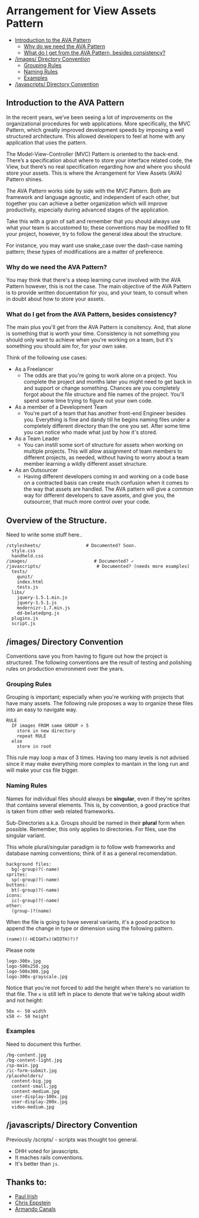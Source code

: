 # Arrangement for View Assets Pattern

- [Introduction to the AVA Pattern](#introduction)
  - [Why do we need the AVA Pattern](#)
  - [What do I get from the AVA Pattern, besides consistency?](#)
- [/images/ Directory Convention](#images)
  - [Grouping Rules](#images/grouping-rules)
  - [Naming Rules](#images/naming-rules)
  - [Examples](#images/examples)
- [/javascripts/ Directory Convention](#javascripts)


<a name="introduction"></a>
## Introduction to the AVA Pattern

In the recent years, we’ve been seeing a lot of improvements on the organizational procedures for web applications. More specifically, the MVC Pattern, which greatly improved development speeds by imposing a well structured architecture. This allowed developers to feel at home with any application that uses the pattern. 

The Model-View-Controller (MVC) Pattern is oriented to the back-end. There’s a specification about where to store your interface related code, the View, but there’s no real specification regarding how and where you should store your assets. This is where the Arrangement for View Assets (AVA) Pattern shines.

The AVA Pattern works side by side with the MVC Pattern. Both are framework and language agnostic, and independent of each other, but together you can achieve a better organization which will improve productivity, especially during advanced stages of the application.

Take this with a grain of salt and remember that you should always use what your team is accustomed to; these conventions may be modified to fit your project, however, try to follow the general idea about the structure.

For instance, you may want use snake_case over the dash-case naming pattern; these types of modifications are a matter of preference. 

### Why do we need the AVA Pattern?

You may think that there's a steep learning curve involved with the AVA Pattern however, this is not the case. The main objective of the AVA Pattern is to provide written docuentation for you, and your team, to consult when in doubt about how to store your assets.

### What do I get from the AVA Pattern, besides consistency?

The main plus you'll get from the AVA Pattern is consitency. And, that alone is something that is worth your time. Consistency is not something you should only want to achieve when you're working on a team, but it's something you should aim for, for your own sake.

Think of the following use cases:

- As a Freelancer
  - The odds are that you're going to work alone on a project. You complete the project and months later you might need to get back in and support or change something. Chances are you completely forgot about the file structure and file names of the project. You'll spend some time trying to figure out your own code.
- As a member of a Development Team
  - You're part of a team that has another front-end Engineer besides you. Everything is fine and dandy till he begins naming files under a completely different directory than the one you set. After some time you can notice who made what just by how it's stored.
- As a Team Leader
  - You can instill some sort of structure for assets when working on multiple projects. This will allow assignment of team members to different projects, as needed, without having to worry about a team member learning a wildly different asset structure.
- As an Outsourcer
  - Having different developers coming in and working on a code base on a contracted basis can create much confusion when it comes to the way that assets are handled. The AVA pattern will give a common way for different developers to save assets, and give you, the outsourcer, that much more control over your code.  
## Overview of the Structure.

Need to write some stuff here..

    /stylesheets/                 # Documented? Soon.
      style.css
      handheld.css
    /images/                         # Documented? ✓
    /javascripts/                     # Documented? (needs more examples)
      tests/
        qunit/
        index.html
        tests.js
      libs/                      
        jquery-1.5.1.min.js
        jquery-1.5.1.js
        modernizr-1.7.min.js
        dd-belatedpng.js
      plugins.js
      script.js

<a name="images"></a>
## /images/ Directory Convention

Conventions save you from having to figure out how the project is structured. The following conventions are the result of testing and polishing rules on production environment over the years.

<a name="images/grouping-rules"></a>
### Grouping Rules

Grouping is important; especially when you're working with projects that have many assets. The following rule proposes a way to organize these files into an easy to navigate way.

    RULE
      IF images FROM same GROUP > 5
        store in new directory
        repeat RULE
      else
        store in root

This rule may loop a max of 3 times. Having too many levels is not advised since it may make everything more complex to mantain in the long run and will make your css file bigger.

<a name="images/naming-rules"></a>
### Naming Rules

Names for individual files should always be **singular**, even if they're sprites that contains several elements. This is, by convention, a good practice that is taken from other web related frameworks.

Sub-Directories a.k.a. Groups should be named in their **plural** form when possible. Remember, this only applies to directories. For files, use the singular variant.

This whole plural/singular paradigm is to follow web frameworks and database naming conventions; think of it as a general recomendation.


    background files:
      bg(-group)?(-name)
    sprites:
      sp(-group)?(-name)
    buttons:
      bt(-group)?(-name)
    icons:
      ic(-group)?(-name)
    other:
      (group-)?(name)

When the file is going to have several variants, it's a good practice to append the change in type or dimension using the following pattern.

    (name)((-HEIGHTx)(WIDTH)?)?

Please note 

    logo-300x.jpg
    logo-500x250.jpg
    logo-500x300.jpg
    logo-300x-grayscale.jpg

Notice that you're not forced to add the height when there's no variation to that file. The `x` is still left in place to denote that we're talking about width and not height:
    
    50x <- 50 width
    x50 <- 50 height

<a name="images/examples"></a>
### Examples

Need to document this further.
  
    /bg-content.jpg
    /bg-content-light.jpg
    /sp-main.jpg
    /ic-form-submit.jpg
    /placeholders/
      content-big.jpg
      content-small.jpg
      content-medium.jpg
      user-display-100x.jpg
      user-display-200x.jpg
      video-medium.jpg
      
<a name="javascripts"></a> 
## /javascripts/ Directory Convention

Previously /scripts/ - scripts was thought too general.

* DHH voted for javascripts.
* It maches rails conventions.
* It's better than `js`.

## Thanks to:

- [Paul Irish](http://paulirish.com/)
- [Chris Eppstein](http://twitter.com/chriseppstein)
- [Armando Canals](http://twitter.com/armandocanals)
